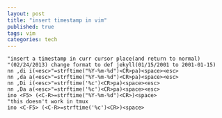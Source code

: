 ```yaml
---
layout: post
title: "insert timestamp in vim"
published: true
tags: vim
categories: tech
---
```



    "insert a timestamp in curr cursor place(and return to normal)
    "(02/24/2013) change format to def jekyll(01/15/2001 to 2001-01-15)
    nn ,di i(<esc>"=strftime("%Y-%m-%d")<CR>pa)<space><esc>
    nn ,da a(<esc>"=strftime("%Y-%m-%d")<CR>pa)<space><esc>
    nn ,Di i(<esc>"=strftime('%c')<CR>pa)<space><esc>
    nn ,Da a(<esc>"=strftime('%c')<CR>pa)<space><esc>
    ino <F5> (<C-R>=strftime("%Y-%m-%d")<CR>)<space>
    "this doesn't work in tmux
    ino <C-F5> (<C-R>=strftime('%c')<CR>)<space>
